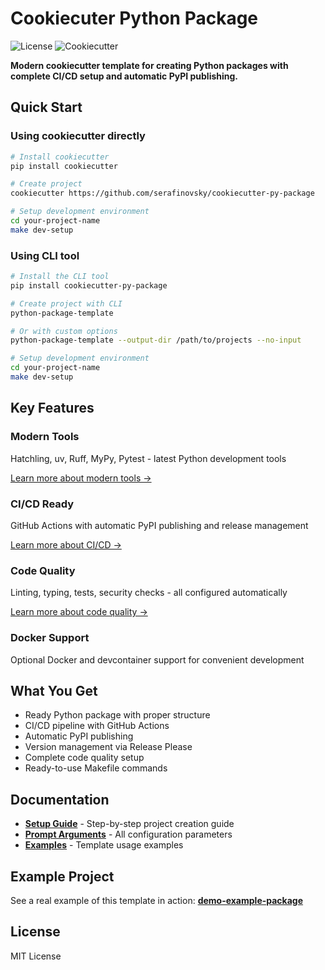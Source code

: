 # Cookiecuter Python Package

![License](https://img.shields.io/badge/license-MIT-green)
![Cookiecutter](https://img.shields.io/badge/cookiecutter-template-red)

**Modern cookiecutter template for creating Python packages with complete CI/CD setup and automatic PyPI publishing.**

## Quick Start

### Using cookiecutter directly

```bash
# Install cookiecutter
pip install cookiecutter

# Create project
cookiecutter https://github.com/serafinovsky/cookiecutter-py-package

# Setup development environment
cd your-project-name
make dev-setup
```

### Using CLI tool

```bash
# Install the CLI tool
pip install cookiecutter-py-package

# Create project with CLI
python-package-template

# Or with custom options
python-package-template --output-dir /path/to/projects --no-input

# Setup development environment
cd your-project-name
make dev-setup
```

## Key Features

### Modern Tools

Hatchling, uv, Ruff, MyPy, Pytest - latest Python development tools

[Learn more about modern tools →](features/index.md)

### CI/CD Ready

GitHub Actions with automatic PyPI publishing and release management

[Learn more about CI/CD →](features/ci-cd.md)

### Code Quality

Linting, typing, tests, security checks - all configured automatically

[Learn more about code quality →](features/code-quality.md)

### Docker Support

Optional Docker and devcontainer support for convenient development

## What You Get

- Ready Python package with proper structure
- CI/CD pipeline with GitHub Actions
- Automatic PyPI publishing
- Version management via Release Please
- Complete code quality setup
- Ready-to-use Makefile commands

## Documentation

- **[Setup Guide](tutorial.md)** - Step-by-step project creation guide
- **[Prompt Arguments](prompt-arguments.md)** - All configuration parameters
- **[Examples](examples.md)** - Template usage examples

## Example Project

See a real example of this template in action:
**[demo-example-package](https://github.com/serafinovsky/demo-example-package)**

## License

MIT License

